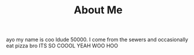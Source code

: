 ---
title: 'About Me'
body: 'ayo my name is coo ldude 50000.  I come from the sewers and occasionally eat pizza bro ITS SO COOOL YEAH WOO HOO'
birthDate: '1996-02-23'
---